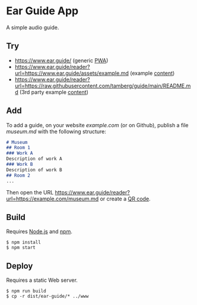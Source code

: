 # Ear Guide App
A simple audio guide.

## Try
- https://www.ear.guide/ (generic [PWA](https://developer.mozilla.org/en-US/docs/Web/Progressive_web_apps))
- https://www.ear.guide/reader?url=https://www.ear.guide/assets/example.md (example [content](https://www.ear.guide/assets/example.md))
- https://www.ear.guide/reader?url=https://raw.githubusercontent.com/tamberg/guide/main/README.md (3rd party example [content](https://raw.githubusercontent.com/tamberg/guide/main/README.md))

## Add
To add a guide, on your website _example.com_ (or on Github), publish a file _museum.md_ with the following structure:

```md
# Museum
## Room 1
### Work A
Description of work A
### Work B
Description of work B
## Room 2
...
```

Then open the URL https://www.ear.guide/reader?url=https://example.com/museum.md or create a [QR code](https://ddg.co/?q=qr+https://www.ear.guide/reader?url=https://example.com/museum.md).

## Build
Requires [Node.js](https://nodejs.org) and [npm](https://npmjs.com).
```console
$ npm install
$ npm start
```

## Deploy
Requires a static Web server.
```console
$ npm run build
$ cp -r dist/ear-guide/* ../www
```
